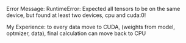 Error Message: RuntimeError: Expected all tensors to be on the same device, but found at least two devices, cpu and cuda:0!

My Experience: to every data move to CUDA, (weights from model, optmizer, data), final calculation can move back to CPU
